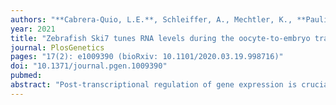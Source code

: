 ```yaml
---
authors: "**Cabrera-Quio, L.E.**, Schleiffer, A., Mechtler, K., **Pauli, A.#**" 
year: 2021
title: "Zebrafish Ski7 tunes RNA levels during the oocyte-to-embryo transition"
journal: PlosGenetics
pages: "17(2): e1009390 (bioRxiv: 10.1101/2020.03.19.998716)"
doi: "10.1371/journal.pgen.1009390"
pubmed: 
abstract: "Post-transcriptional regulation of gene expression is crucial during the oocyte-to-embryo transition, a highly dynamic process characterized by the absence of nuclear transcription. Thus, changes to the RNA content are solely dependent on RNA degradation. Although several mechanisms that promote RNA decay during embryogenesis have been identified, it remains unclear which machineries contribute to remodeling the maternal transcriptome. Here, we focused on the degradation factor Ski7 in zebrafish. Homozygous ski7 mutant fish had higher proportions of both poor quality eggs and eggs that were unable to develop beyond the one-cell stage. Consistent with the idea that Ski7 participates in remodeling the maternal RNA content, transcriptome profiling identified hundreds of misregulated mRNAs in the absence of Ski7. Furthermore, upregulated genes were generally lowly expressed in wild type, suggesting that Ski7 maintains low transcript levels for this subset of genes. Finally, GO enrichment and proteomic analyses of misregulated factors implicated Ski7 in the regulation of redox processes. This was confirmed experimentally by an increased resistance of ski7 mutant embryos to reductive stress. Our results provide first insights into the physiological role of vertebrate Ski7 as a post-transcriptional regulator during the oocyte-to-embryo transition."
---
```

